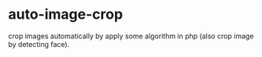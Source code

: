 # auto-image-crop
crop images automatically by apply some algorithm in php (also crop image by detecting face).
